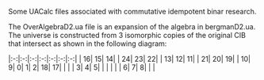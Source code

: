 Some UACalc files associated with commutative idempotent binar research.

The OverAlgebraD2.ua file is an expansion of the algebra in bergmanD2.ua.
The universe is constructed from 3 isomorphic copies of the original CIB
that intersect as shown in the following diagram:

|:-:|:-:|:-:|:-:|:-:|:-:|:-:|
| 16| 15| 14|   | 24| 23| 22|
| 13| 12| 11|   | 21| 20| 19|
| 10|  9|  0|  1|  2| 18| 17|
|   |   |  3|  4|  5|   |   |
|   |   |  6|  7|  8|   |   |
